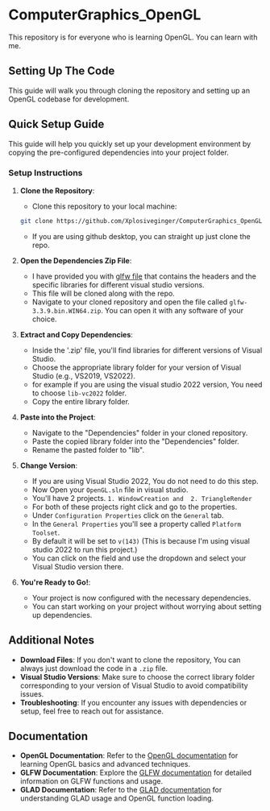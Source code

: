# ComputerGraphics_OpenGL
This repository is for everyone who is learning OpenGL. You can learn with me.

## Setting Up The Code

This guide will walk you through cloning the repository and setting up an OpenGL codebase for development.

## Quick Setup Guide

This guide will help you quickly set up your development environment by copying the pre-configured dependencies into your project folder.

### Setup Instructions

1. **Clone the Repository**:
    - Clone this repository to your local machine:

    ```bash
    git clone https://github.com/Xplosiveginger/ComputerGraphics_OpenGL.git
    ```

    - If you are using github desktop, you can straight up just clone the repo.

2. **Open the Dependencies Zip File**:
    - I have provided you with [glfw file](glfw-3.3.9.bin.WIN64.zip) that contains the headers and the specific libraries for different visual studio versions.
    - This file will be cloned along with the repo.
    - Navigate to your cloned repository and open the file called `glfw-3.3.9.bin.WIN64.zip`. You can open it with any software of your choice.

3. **Extract and Copy Dependencies**:
    - Inside the '.zip' file, you'll find libraries for different versions of Visual Studio.
    - Choose the appropriate library folder for your version of Visual Studio (e.g., VS2019, VS2022).
    - for example if you are using the visual studio 2022 version, You need to choose `lib-vc2022` folder.
    - Copy the entire library folder.
    
4. **Paste into the Project**:
    - Navigate to the "Dependencies" folder in your cloned repository.
    - Paste the copied library folder into the "Dependencies" folder.
    - Rename the pasted folder to "lib".

5. **Change Version**:
    - If you are using Visual Studio 2022, You do not need to do this step.
    - Now Open your `OpenGL.sln` file in visual studio.
    - You'll have 2 projects.
          `1. WindowCreation and 
          2. TriangleRender`
    - For both of these projects right click and go to the properties.
    - Under `Configuration Properties` click on the `General` tab.
    - In the `General Properties` you'll see a property called `Platform Toolset`.
    - By default it will be set to `v(143)` (This is because I'm using visual studio 2022 to run this project.)
    - You can click on the field and use the dropdown and select your Visual Studio version there.

7. **You're Ready to Go!**:
    - Your project is now configured with the necessary dependencies.
    - You can start working on your project without worrying about setting up dependencies.

## Additional Notes

- **Download Files**: If you don't want to clone the repository, You can always just download the code in a `.zip` file.
- **Visual Studio Versions**: Make sure to choose the correct library folder corresponding to your version of Visual Studio to avoid compatibility issues.
- **Troubleshooting**: If you encounter any issues with dependencies or setup, feel free to reach out for assistance.

## Documentation

- **OpenGL Documentation**: Refer to the [OpenGL documentation](https://www.opengl.org/documentation/) for learning OpenGL basics and advanced techniques.
- **GLFW Documentation**: Explore the [GLFW documentation](https://www.glfw.org/docs/latest/) for detailed information on GLFW functions and usage.
- **GLAD Documentation**: Refer to the [GLAD documentation](https://github.com/Dav1dde/glad) for understanding GLAD usage and OpenGL function loading.

